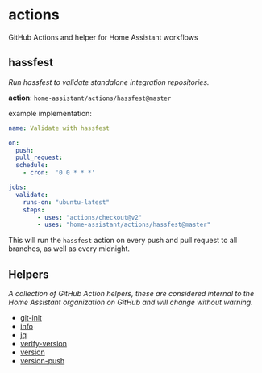 # actions

GitHub Actions and helper for Home Assistant workflows

## hassfest

_Run hassfest to validate standalone integration repositories._

**action**: `home-assistant/actions/hassfest@master`

example implementation:

```yaml
name: Validate with hassfest

on:
  push:
  pull_request:
  schedule:
    - cron:  '0 0 * * *'

jobs:
  validate:
    runs-on: "ubuntu-latest"
    steps:
        - uses: "actions/checkout@v2"
        - uses: "home-assistant/actions/hassfest@master"
```

This will run the `hassfest` action on every push and pull request to all branches, as well as every midnight.


## Helpers

_A collection of GitHub Action helpers, these are considered internal to the Home Assistant organization on GitHub and will change without warning._

- [git-init](./helpers/git-init/action.yml)
- [info](./helpers/info/action.yml)
- [jq](./helpers/jq/action.yml)
- [verify-version](./helpers/verify-version/action.yml)
- [version](./helpers/version/action.yml)
- [version-push](./helpers/version-push/action.yml)
